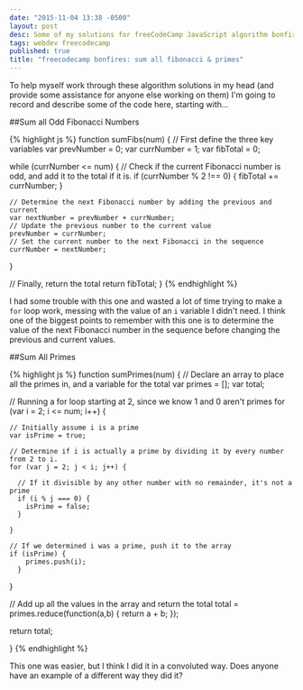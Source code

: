 ```yaml
---
date: "2015-11-04 13:38 -0500"
layout: post
desc: Some of my solutions for freeCodeCamp JavaScript algorithm bonfires explained.
tags: webdev freecodecamp
published: true
title: "freecodecamp bonfires: sum all fibonacci & primes"
---
```


To help myself work through these algorithm solutions in my head (and provide some assistance for anyone else working on them) I'm going to record and describe some of the code here, starting with...

##Sum all Odd Fibonacci Numbers

{% highlight js %}
function sumFibs(num) {
  // First define the three key variables
  var prevNumber = 0;
  var currNumber = 1;
  var fibTotal = 0;
  
  while (currNumber <= num) {
  	// Check if the current Fibonacci number is odd, and add it to the total if it is.
    if (currNumber % 2 !== 0) {
      fibTotal += currNumber;
    }
    
    // Determine the next Fibonacci number by adding the previous and current
    var nextNumber = prevNumber + currNumber;
    // Update the previous number to the current value
    prevNumber = currNumber;
    // Set the current number to the next Fibonacci in the sequence
    currNumber = nextNumber;
  }
 
 // Finally, return the total
 return fibTotal;
}
{% endhighlight %}

I had some trouble with this one and wasted a lot of time trying to make a `for` loop work, messing with the value of an `i` variable I didn't need. I think one of the biggest points to remember with this one is to determine the value of the next Fibonacci number in the sequence before changing the previous and current values.

##Sum All Primes

{% highlight js %}
function sumPrimes(num) {
  // Declare an array to place all the primes in, and a variable for the total
  var primes = [];
  var total;
  
  // Running a for loop starting at 2, since we know 1 and 0 aren't primes
  for (var i = 2; i <= num; i++) {
    
    // Initially assume i is a prime
    var isPrime = true;
    
    // Determine if i is actually a prime by dividing it by every number from 2 to i.
    for (var j = 2; j < i; j++) {
      
      // If it divisible by any other number with no remainder, it's not a prime
      if (i % j === 0) {
        isPrime = false;
      }
      
    }
    
    // If we determined i was a prime, push it to the array
    if (isPrime) {
        primes.push(i);
      }
    
  }
  
  // Add up all the values in the array and return the total
  total = primes.reduce(function(a,b) {
    return a + b;
  });
  
  return total;

}
{% endhighlight %}

This one was easier, but I think I did it in a convoluted way. Does anyone have an example of a different way they did it?
